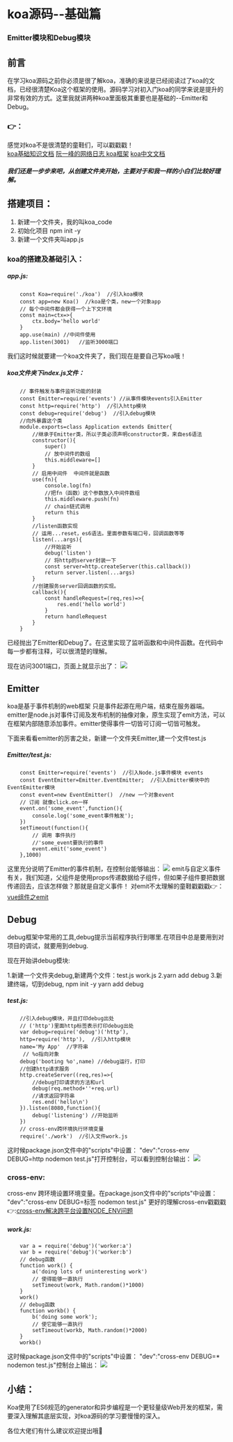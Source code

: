 # koa源码--基础篇
### Emitter模块和Debug模块
## 前言
在学习koa源码之前你必须是很了解koa，准确的来说是已经阅读过了koa的文档，已经很清楚Koa这个框架的使用。源码学习对初入门koa的同学来说是提升的非常有效的方式。这里我就讲两种koa里面极其重要也是基础的--Emitter和Debug。

### 👉：
感觉对koa不是很清楚的童鞋们，可以戳戳戳！<br>
[koa基础知识文档](http://koa.bootcss.com/) 
[阮一峰的网络日志 koa框架](http://www.ruanyifeng.com/blog/2017/08/koa.html) 
[koa中文文档](https://cnodejs.org/getstart) 

##### 我们还是一步步来吧，从创建文件夹开始，主要对于和我一样的小白们比较好理解。

## 搭建项目：
1. 新建一个文件夹，我的叫koa_code
2. 初始化项目 npm init -y
3. 新建一个文件夹叫app.js
 
### koa的搭建及基础引入：
##### app.js:
```
    const Koa=require('./koa')  //引入koa模块
    const app=new Koa()  //koa是个类，new一个对象app
    // 每个中间件都会获得一个上下文环境
    const main=ctx=>{
        ctx.body='hello world'
    }
    app.use(main) //中间件使用
    app.listen(3001)   //监听3000端口
```
我们这时候就要建一个koa文件夹了，我们现在是要自己写koa哦！

##### koa文件夹下index.js文件：
```
    // 事件触发与事件监听功能的封装
    const Emitter=require('events') //从事件模块events引入Emitter
    const http=require('http')  //引入http模块
    const debug=require('debug')  //引入debug模块
    //向外暴露这个类
    module.exports=class Application extends Emitter{
        //继承于Emitter类，所以子类必须声明constructor类，来自es6语法
        constructor(){
            super()
            // 放中间件的数组
            this.middleware=[]
        }
        // 启用中间件  中间件就是函数
        use(fn){
            console.log(fn)
            //把fn（函数）这个参数放入中间件数组
            this.middleware.push(fn)
            // chain链式调用
            return this
        }
        //listen函数实现
        // 运用...reset，es6语法。里面参数有端口号，回调函数等等
        listen(...args){
            //开始监听
            debug('listen')
            // 将http的server封装一下
            const server=http.createServer(this.callback())
            return server.listen(...args)
        }
        //创建服务server回调函数的实现。
        callback(){
            const handleRequest=(req,res)=>{
                res.end('hello world')
            }
            return handleRequest
        }
    }
```
已经抛出了Emitter和Debug了。在这里实现了监听函数和中间件函数。在代码中每一步都有注释，可以很清楚的理解。

现在访问3001端口，页面上就显示出了：
![](https://github.com/carolineLH/vue_eleme/blob/master/p1.png)

## Emitter
koa是基于事件机制的web框架 只是事件起源在用户端，结束在服务器端。<br>
emitter是node.js对事件订阅及发布机制的抽像对象，原生实现了emit方法，可以在框架内部随意添加事件。emitter使得事件一切皆可订阅一切皆可触发。

下面来看看emitter的厉害之处，新建一个文件夹Emitter,建一个文件test.js
##### Emitter/test.js:
```
    const Emitter=require('events')  //引入Node.js事件模块 events
    const EventEmitter=Emitter.EventEmitter;  //引入Emitter模块中的EventEmitter模块
    const event=new EventEmitter()  //new 一个对象event
    // 订阅 就像click.on一样
    event.on('some_event',function(){
        console.log('some_event事件触发');
    })
    setTimeout(function(){
        // 调用 事件执行
        //'some_event要执行的事件
        event.emit('some_event')
    },1000)
```
这里充分说明了Emitter的事件机制，在控制台能够输出：
![](https://github.com/carolineLH/vue_eleme/blob/master/2.png)
emit与自定义事件有关，我们知道，父组件是使用props传递数据给子组件，但如果子组件要把数据传递回去，应该怎样做？那就是自定义事件！
对emit不太理解的童鞋戳戳戳👉：[vue组件之emit](http://www.jianshu.com/p/2e29f6e8800b) 

## Debug
debug框架中常用的工具,debug提示当前程序执行到哪里.在项目中总是要用到对项目的调试，就要用到debug.

现在开始讲debug模块:

1.新建一个文件夹debug,新建两个文件：test.js work.js
2.yarn add debug
3.新建终端，切到debug,
        npm init -y
        yarn add debug

##### test.js:
```
    //引入debug模块，并且打印debug出处
    // ('http')里面http标签表示打印debug出处
    var debug=require('debug')('http'),
    http=require('http'),  //引入http模块
    name='My App'  //字符串
     // %o指向对象
    debug('booting %o',name) //debug运行，打印
    //创建http请求服务
    http.createServer((req,res)=>{
        //debug打印请求的方法和url
        debug(req.method+''+req.url)
        //请求返回字符串
        res.end('hello\n')
    }).listen(8080,function(){
        debug('listening') //开始监听
    })
    // cross-env跨环境执行环境变量
    require('./work')  //引入文件work.js
```
这时候package.json文件中的"scripts"中设置：
"dev":"cross-env DEBUG=http nodemon test.js"打开控制台，可以看到控制台输出：
![](https://user-gold-cdn.xitu.io/2017/9/8/5aca260c9307a1fb6d133075e1130208)

### cross-env:
cross-env 跨环境设置环境变量。在package.json文件中的"scripts"中设置：
"dev":"cross-env DEBUG=标签 nodemon test.js"
更好的理解cross-env戳戳戳👉:[cross-env解决跨平台设置NODE_ENV问题](https://segmentfault.com/a/1190000005811347?_ea=934705)
##### work.js:
```
    var a = require('debug')('worker:a')
    var b = require('debug')('worker:b')
    // debug函数
    function work() {
        a('doing lots of uninteresting work')
        // 使得能够一直执行
        setTimeout(work, Math.random()*1000)
    }
    work()
    // debug函数
    function workb() {
        b('doing some work');
        // 使它能够一直执行
        setTimeout(workb, Math.random()*2000)
    }
    workb()
```
这时候package.json文件中的"scripts"中设置：
"dev":"cross-env DEBUG=* nodemon test.js"控制台上输出：
![](https://github.com/carolineLH/vue_eleme/blob/master/4.png)
## 小结：
Koa使用了ES6规范的generator和异步编程是一个更轻量级Web开发的框架，需要深入理解其底层实现，对koa源码的学习要慢慢的深入。

各位大佬们有什么建议欢迎提出哦🙂
